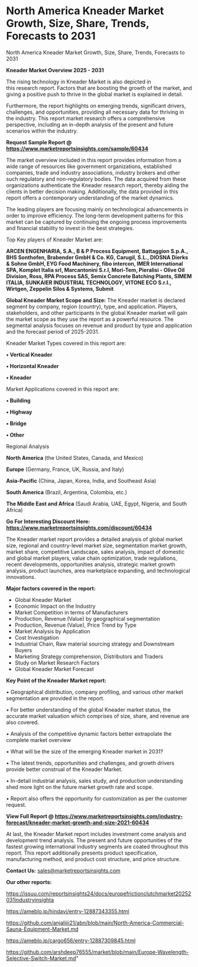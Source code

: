 # North America Kneader Market Growth, Size, Share, Trends, Forecasts to 2031
North America Kneader Market Growth, Size, Share, Trends, Forecasts to 2031

<Strong> Kneader Market Overview 2025 - 2031</strong>

The rising technology in Kneader Market is also depicted in this research report. Factors that are boosting the growth of the market, and giving a positive push to thrive in the global market is explained in detail.

Furthermore, the report highlights on emerging trends, significant drivers, challenges, and opportunities, providing all necessary data for thriving in the industry. This report market research offers a comprehensive perspective, including an in-depth analysis of the present and future scenarios within the industry.

<strong>Request Sample Report @ <a href=https://www.marketreportsinsights.com/sample/60434>https://www.marketreportsinsights.com/sample/60434</a></strong>

The market overview included in this report provides information from a wide range of resources like government organizations, established companies, trade and industry associations, industry brokers and other such regulatory and non-regulatory bodies. The data acquired from these organizations authenticate the Kneader research report, thereby aiding the clients in better decision making. Additionally, the data provided in this report offers a contemporary understanding of the market dynamics.

The leading players are focusing mainly on technological advancements in order to improve efficiency. The long-term development patterns for this market can be captured by continuing the ongoing process improvements and financial stability to invest in the best strategies.

Top Key players of Kneader Market are:

<strong>ARCEN ENGENHARIA, S.A., B & P Process Equipment, Battaggion S.p.A., BHS Sonthofen, Brabender GmbH & Co. KG, Carugil, S.L., DIOSNA Dierks & Sohne GmbH, EYG Food Machinery, fibo intercon, IMER International SPA, Komplet Italia srl, Marcantonini S.r.l, Mori-Tem, Pieralisi - Olive Oil Division, Ross, RPA Process SAS, Semix Concrete Batching Plants, SIMEM ITALIA, SUNKAIER INDUSTRIAL TECHNOLOGY, VITONE ECO S.r.l., Wirtgen, Zeppelin Silos & Systems, Submit</strong>

<strong><b>Global Kneader Market Scope and Size:</b></strong>
The Kneader market is declared segment by company, region (country), type, and application. Players, stakeholders, and other participants in the global Kneader market will gain the market scope as they use the report as a powerful resource. The segmental analysis focuses on revenue and product by type and application and the forecast period of 2025-2031.

Kneader Market Types covered in this report are:

<strong>• Vertical Kneader

• Horizontal Kneader

• Kneader</strong>

Market Applications covered in this report are:

<strong>• Building

• Highway

• Bridge

• Other</strong> 

Regional Analysis

<strong>North America</strong> (the United States, Canada, and Mexico)

<strong>Europe</strong> (Germany, France, UK, Russia, and Italy)

<strong>Asia-Pacific</strong> (China, Japan, Korea, India, and Southeast Asia)

<strong>South America</strong> (Brazil, Argentina, Colombia, etc.)

<strong>The Middle East and Africa</strong> (Saudi Arabia, UAE, Egypt, Nigeria, and South Africa)

<strong>Go For Interesting Discount Here: <a href=https://www.marketreportsinsights.com/discount/60434>https://www.marketreportsinsights.com/discount/60434</a></strong>

The Kneader market report provides a detailed analysis of global market size, regional and country-level market size, segmentation market growth, market share, competitive Landscape, sales analysis, impact of domestic and global market players, value chain optimization, trade regulations, recent developments, opportunities analysis, strategic market growth analysis, product launches, area marketplace expanding, and technological innovations.

<strong><b>Major factors covered in the report:</b></strong>
<ul>
  <li>Global Kneader Market </li>
  <li>Economic Impact on the Industry</li>
  <li>Market Competition in terms of Manufacturers</li>
  <li>Production, Revenue (Value) by geographical segmentation</li>
  <li>Production, Revenue (Value), Price Trend by Type</li>
  <li>Market Analysis by Application</li>
  <li>Cost Investigation</li>
  <li>Industrial Chain, Raw material sourcing strategy and Downstream Buyers</li>
  <li>Marketing Strategy comprehension, Distributors and Traders</li>
  <li>Study on Market Research Factors</li>
  <li>Global Kneader Market Forecast</li>
</ul>

<strong><b>Key Point of the Kneader Market report:</b></strong>

• Geographical distribution, company profiling, and various other market segmentation are provided in the report.

• For better understanding of the global Kneader market status, the accurate market valuation which comprises of size, share, and revenue are also covered.

• Analysis of the competitive dynamic factors better extrapolate the complete market overview

• What will be the size of the emerging Kneader market in 2031?

• The latest trends, opportunities and challenges, and growth drivers provide better construal of the Kneader Market.

• In-detail industrial analysis, sales study, and production understanding shed more light on the future market growth rate and scope.

• Report also offers the opportunity for customization as per the customer request.

<strong><b>View Full Report @ <a href=https://www.marketreportsinsights.com/industry-forecast/kneader-market-growth-and-size-2021-60434>https://www.marketreportsinsights.com/industry-forecast/kneader-market-growth-and-size-2021-60434</a></b></strong>


At last, the Kneader Market report includes investment come analysis and development trend analysis. The present and future opportunities of the fastest growing international industry segments are coated throughout this report. This report additionally presents product specification, manufacturing method, and product cost structure, and price structure.

<strong>Contact Us:</strong>
sales@marketreportsinsights.com

<strong>Our other reports:</strong>

<a href=https://issuu.com/reportsinsights24/docs/europefrictionclutchmarket20252031industryinsighta>https://issuu.com/reportsinsights24/docs/europefrictionclutchmarket20252031industryinsighta</a>

<a href=https://ameblo.jp/hindavi/entry-12887343355.html>https://ameblo.jp/hindavi/entry-12887343355.html</a>

<a href=https://github.com/anjaliiii21/abn/blob/main/North-America-Commercial-Sauna-Equipment-Market.md>https://github.com/anjaliiii21/abn/blob/main/North-America-Commercial-Sauna-Equipment-Market.md</a>

<a href=https://ameblo.jp/cargo656/entry-12887309845.html>https://ameblo.jp/cargo656/entry-12887309845.html</a>

<a href=https://github.com/arshdeep76555/market/blob/main/Europe-Wavelength-Selective-Switch-Market.md>https://github.com/arshdeep76555/market/blob/main/Europe-Wavelength-Selective-Switch-Market.md</a>"
